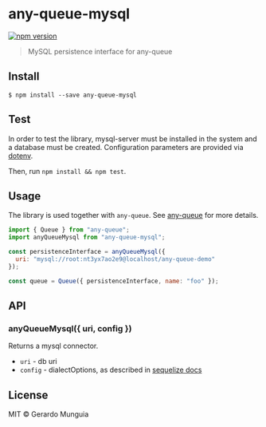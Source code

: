 #

# any-queue-mysql

[![npm version](https://img.shields.io/npm/v/any-queue-mysql.svg)](https://www.npmjs.com/package/any-queue-mysql)

> MySQL persistence interface for any-queue

## Install

```
$ npm install --save any-queue-mysql
```

## Test

In order to test the library, mysql-server must be installed in the system and a database must be created. Configuration parameters are provided via [dotenv](https://github.com/motdotla/dotenv).

Then, run `npm install && npm test`.

## Usage

The library is used together with `any-queue`. See [any-queue](https://github.com/any-queue/any-queue) for more details.

```js
import { Queue } from "any-queue";
import anyQueueMysql from "any-queue-mysql";

const persistenceInterface = anyQueueMysql({
  uri: "mysql://root:nt3yx7ao2e9@localhost/any-queue-demo"
});

const queue = Queue({ persistenceInterface, name: "foo" });
```

## API

### anyQueueMysql({ uri, config })

Returns a mysql connector.

* `uri` - db uri
* `config` - dialectOptions, as described in [sequelize docs](http://docs.sequelizejs.com/class/lib/sequelize.js~Sequelize.html#instance-constructor-constructor)

## License

MIT © Gerardo Munguia
